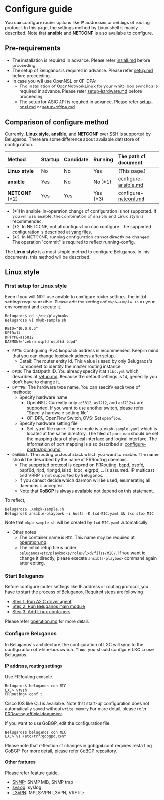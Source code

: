 # Configure guide
You can configure router options like IP addresses or settings of routing protocol. In this page, the settings method by Linux shell is mainly described. Note that **ansible** and **NETCONF** is also available to configure.

## Pre-requirements

- The installation is required in advance. Please refer [install.md](install.md) before proceeding.
- The setup of Beluganos is required in advance. Please refer [setup.md](setup.md) before proceeding.
- In case you will use OpenNSL or OF-DPA:
	- The installation of OpenNetworkLinux for your white-box switches is required in advance. Please refer [setup-hardware.md](setup-hardware.md) before proceeding.
	- The setup for ASIC API is required in advance. Please refer [setup-onsl.md](setup-onsl.md) or [setup-ofdpa.md](setup-ofdpa.md).

## Comparison of configure method

Currently, **Linux style**, **ansible**, and **NETCONF** over SSH is supported by Beluganos. There are some difference about available datastore of configuration.

| Method           | Startup   | Candidate | Running   | The path of document                         | 
|:-----------------|:----------|:----------|:----------|:---------------------------------------------|
| **Linux style**  | No        | No        | Yes       | (This page.)                                 |
| **ansible**      | Yes       | No        | No (\*1)  | [configure-ansible.md](configure-ansible.md) |
| **NETCONF** (\*2)| Yes       | Yes       | Yes (\*3) | [configure-netconf.md](configure-netconf.md) |

- (\*1) In ansible, in-operation change of configuration is not supported. If you will use ansible, the combination of ansible and Linux style is recommended.
- (\*2) In NETCONF, not all configuration can configure. The supported configuration is described at [yang files](https://github.com/beluganos/netconf/tree/master/etc/openconfig).
- (\*3) In NETCONF, running configuration cannot directly be changed. The operation "commit" is required to reflect running-config.

The **Linux style** is a most simple method to configure Beluganos. In this documents, this method will be described.

## Linux style

### First setup for Linux style

Even if you will NOT use ansible to configure router settings, the initial settings require ansible. Please edit the settings of `mkpb-sample.sh` as your environment and execute it.

```
Beluganos$ cd ~/etc/playbooks
Beluganos$ vi mkpb-sample.sh

REID="10.0.0.5"
DPID=14
DPTYPE=as5812
DAEMONS="zebra ospfd ospf6d ldpd"
```

- `REID`: Configuring IPv4 loopback address is recommended. Keep in mind that you can change loopback address after setup.
	- Detail: The router entity id. This value is used by only Beluganos's component to identify the master routing instance.
- `DPID`: The datapath ID. You already specify it at `fibc.yml` which describes at  [setup.md](setup.md). Because the default settings is `14`, generally you don't have to change it.
- `DPTYPE`: The hardware type name. You can specify each type of methods:
	- Specify hardware name
		- OpenNSL: Currently only `as5812`, `as7712`, and `as7712x4` are supported. If you want to use another switch, please refer "Specify hardware setting file".
		- OF-DPA, OpenFlow Switch, OVS: Set `openflow`.
	- Specify hardware setting file
		- Set .yaml file name. The example is at `mkpb-sample.yaml` which is located at the same directory. The filed of `port_map` should be set the mapping data of physical interface and logical interface. The information of port mapping is also described at [configure-portmapping.md](configure-portmapping.md).
- `DAEMONS`: The routing protocol stack which you want to enable. The name should be described by the name of FRRouting daemons. 
	- The supported protocol is depend on FRRouting. bgpd, ospfd, ospf6d, ripd, ripngd, isisd, ldpd, eigrpd, ... is assumed. IP multicast and VRRP is not supported by Beluganos.
	- If you cannot decide which daemon will be used, enumerating all daemons is accepted.
	- Note that **GoBGP** is always available not depend on this statement.

To reflect,

```
Beluganos$ ./mkpb-sample.sh
Beluganos$ ansible-playbook -i hosts -K lxd-MIC.yaml && lxc stop MIC
```

Note that `mkpb-sample.sh` will be created by `lxd-MIC.yaml` automatically.

- Other notes
	- The container name is `MIC`. This name may be required at [operation.md](operation.md).
	- The initial setup file is under `beluganos/etc/playbooks/roles/lxd/files/MIC/`. If you want to change it directly, please execute `ansible-playbook` command again after editing.

### Start Beluganos

Before configure router settings like IP address or routing protocol, you have to start the process of Beluganos. Required steps are following:

- [Step 1. Run ASIC driver agent](operation.md#step-1-run-asic-driver-agent)
- [Step 2. Run Beluganos main module](operation.md#step-2-run-beluganos-main-module)
- [Step 3. Add Linux containers](operation.md#step-3-add-linux-containers)

Please refer [operation.md](operation.md) for more detail. 

### Configure Beluganos

In Beluganos's architecture, the configuration of LXC will sync to the configuration of white-box switch. Thus, you should configure LXC to use Beluganos.

#### IP address, routing settings

Use FRRouting console.

```
Beluganos$ beluganos con MIC
LXC> vtysh
FRRouting> conf t
```

Cisco IOS like CLI is available. Note that start-up configuration does not automatically saved without `write memory`.For more detail, please refer [FRRouting official document](http://docs.frrouting.org/en/latest/).

If you want to use GoBGP, edit the configuration file.

```
Beluganos$ beluganos con MIC
LXC> vi /etc/frr/gobgpd.conf
```

Please note that reflection of changes in gobgpd.conf requires restarting GoBGP. For more detail, please refer [GoBGP repository](https://github.com/osrg/gobgp).

#### Other features

Please refer feature guide.

- [SNMP](feature-snmp.md): SNMP MIB, SNMP trap
- [syslog](feature-syslog.md): syslog
- [L3VPN](feature-l3vpn.md): MPLS-VPN L3VPN, VRF lite